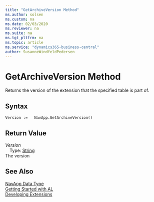 ```yaml
---
title: "GetArchiveVersion Method"
ms.author: solsen
ms.custom: na
ms.date: 02/03/2020
ms.reviewer: na
ms.suite: na
ms.tgt_pltfrm: na
ms.topic: article
ms.service: "dynamics365-business-central"
author: SusanneWindfeldPedersen
---
```

[//]: # (START>DO_NOT_EDIT)
[//]: # (IMPORTANT:Do not edit any of the content between here and the END>DO_NOT_EDIT.)
[//]: # (Any modifications should be made in the .xml files in the ModernDev repo.)
# GetArchiveVersion Method
Returns the version of the extension that the specified table is part of.


## Syntax
```
Version :=   NavApp.GetArchiveVersion()
```


## Return Value
*Version*  
&emsp;Type: [String](../string/string-data-type.md)  
The version  


[//]: # (IMPORTANT: END>DO_NOT_EDIT)
## See Also
[NavApp Data Type](navapp-data-type.md)  
[Getting Started with AL](../../devenv-get-started.md)  
[Developing Extensions](../../devenv-dev-overview.md)